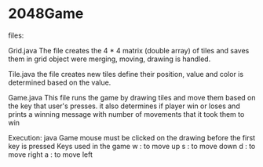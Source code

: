 # 2048Game
files:

Grid.java
  The file creates the 4 * 4 matrix (double array) of tiles and saves them in 
  grid object were merging, moving, drawing is handled.

Tile.java
  the file creates new tiles define their position, value and color is determined
  based on the value.

Game.java
  This file runs the game by drawing tiles and move them based on the 
  key that user's presses. it also determines if player win or loses
  and prints a winning message with number of movements that it took them 
  to win 


  Execution: java Game 
 mouse must be clicked on the drawing before the first key is pressed 
 Keys used in the game 
  w : to move up 
  s : to move down 
  d : to move right
  a : to move left
